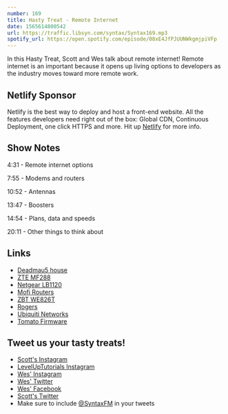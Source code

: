 ```yaml
---
number: 169
title: Hasty Treat - Remote Internet
date: 1565614800542
url: https://traffic.libsyn.com/syntax/Syntax169.mp3
spotify_url: https://open.spotify.com/episode/08xE4JfPJUUNWkgmjpiVFp
---
```


In this Hasty Treat, Scott and Wes talk about remote internet! Remote internet is an important because it opens up living options to developers as the industry moves toward more remote work.

## Netlify Sponsor

Netlify is the best way to deploy and host a front-end website. All the features developers need right out of the box: Global CDN, Continuous Deployment, one click HTTPS and more. Hit up [Netlify](https://netlify.com/syntax) for more info.

## Show Notes

4:31 - Remote internet options

7:55 - Modems and routers

10:52 - Antennas

13:47 - Boosters

14:54 - Plans, data and speeds

20:11 - Other things to think about

## Links
* [Deadmau5 house](https://www.youtube.com/watch?v=dBiqFNNfudA)
* [ZTE MF288](https://www.amazon.com/Hotspot-ZTE-Unlocked-Antennas-Caribbean/dp/B07VWKS38P)
* [Netgear LB1120](https://www.netgear.com/home/products/mobile-broadband/lte-modems/LB1120.aspx)
* [Mofi Routers](https://mofinetwork.com/)
* [ZBT WE826T](https://openwrt.org/toh/zbt/we-826)
* [Rogers](https://www.rogers.com/consumer/wireless)
* [Ubiquiti Networks](https://www.ui.com/)
* [Tomato Firmware](https://www.flashrouters.com/learn/router-basics/what-is-tomato)

## Tweet us your tasty treats!
* [Scott's Instagram](https://www.instagram.com/stolinski/)
* [LevelUpTutorials Instagram](https://www.instagram.com/LevelUpTutorials/)
* [Wes' Instagram](https://www.instagram.com/wesbos/)
* [Wes' Twitter](https://twitter.com/wesbos)
* [Wes' Facebook](https://www.facebook.com/wesbos.developer)
* [Scott's Twitter](https://twitter.com/stolinski)
* Make sure to include [@SyntaxFM](https://twitter.com/SyntaxFM) in your tweets